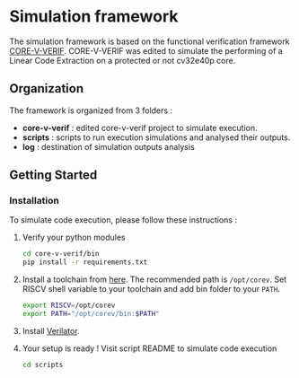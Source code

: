 # Simulation framework

The simulation framework is based on the functional verification framework [CORE-V-VERIF](https://github.com/openhwgroup/core-v-verif). CORE-V-VERIF was edited to simulate the performing of a Linear Code Extraction on a protected or not cv32e40p core.


## Organization

The framework is organized from 3 folders :
- **core-v-verif** : edited core-v-verif project to simulate execution.
- **scripts** : scripts to run execution simulations and analysed their outputs.
- **log** : destination of simulation outputs analysis


## Getting Started

### Installation

To simulate code execution, please follow these instructions :

1. Verify your python modules
   ```sh
   cd core-v-verif/bin
   pip install -r requirements.txt
   ```

2. Install a toolchain from [here](https://www.embecosm.com/resources/tool-chain-downloads/#corev). The recommended path  is `/opt/corev`. Set RISCV shell variable to your toolchain and add bin folder to your `PATH`.
   ```sh
   export RISCV=/opt/corev
   export PATH="/opt/corev/bin:$PATH"
   ```

3. Install [Verilator](https://veripool.org/guide/latest/install.html).

4. Your setup is ready ! Visit script README to simulate code execution
   ```sh
   cd scripts
   ```
